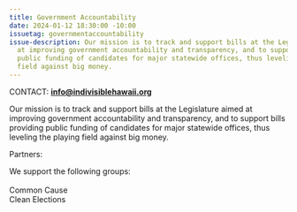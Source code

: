 ```yaml
---
title: Government Accountability
date: 2024-01-12 18:30:00 -10:00
issuetag: governmentaccountability
issue-description: Our mission is to track and support bills at the Legislature aimed
  at improving government accountability and transparency, and to support bills providing
  public funding of candidates for major statewide offices, thus leveling the playing
  field against big money.
---
```


CONTACT: **[info@indivisiblehawaii.org](mailto:info@indivisiblehawaii.org)**

Our mission is to track and support bills at the Legislature aimed at improving government accountability and transparency, and to support bills providing public funding of candidates for major statewide offices, thus leveling the playing field against big money.

Partners:

We support the following groups:\
\
Common Cause\
Clean Elections